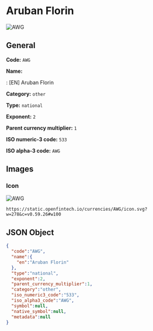 
# Aruban Florin 
![AWG](https://static.openfintech.io/currencies/AWG/icon.svg?w=278&c=v0.59.26#w100)  

## General 
 
**Code:** `AWG` 
 
**Name:** 
 
:	[EN] Aruban Florin 
 
**Category:** `other` 
 
**Type:** `national` 
 
**Exponent:** `2` 
 
**Parent currency multiplier:** `1` 
 
**ISO numeric-3 code:** `533` 
 
**ISO alpha-3 code:** `AWG` 
 

## Images 

### Icon 
 
![AWG](https://static.openfintech.io/currencies/AWG/icon.svg?w=278&c=v0.59.26#w100)  

```
https://static.openfintech.io/currencies/AWG/icon.svg?w=278&c=v0.59.26#w100
```  

## JSON Object 

```json
{
  "code":"AWG",
  "name":{
    "en":"Aruban Florin"
  },
  "type":"national",
  "exponent":2,
  "parent_currency_multiplier":1,
  "category":"other",
  "iso_numeric3_code":"533",
  "iso_alpha3_code":"AWG",
  "symbol":null,
  "native_symbol":null,
  "metadata":null
}
```  

